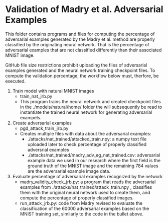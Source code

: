 # Validation of Madry et al. Adversarial Examples

This folder contains programs and files for computing the percentage of adversarial examples generated by 
the Madry et al. method are properly classified by the originating neural network.  That is the percentage 
of adversarial examples that are not classified differently than their associated MNIST image.

GitHub file size restrictions prohibit uploading the files of adversarial examples generated and the neural 
network training checkpoint files.  To compute the validation percentage, the workflow below must, 
therfore, be executed.

1. Train model with natural MNIST images
    - train_nat_jrb.py
	- This program trains the neural network and created checkpoint files in the ./models/natural/home/ folder the will subsequently be read to instantiate the trained neural network for generating adversarial exampels.
2. Create adversarial examples
    - pgd_attack_train_jrb.py
	- Creates multiple files with data about the adversarial examples:
	    - ./attacks/nat_trained/attacked_train.npy: a numpy text file uploaded later to check percentage of properly classified adversrial examples
		- ./attacks/nat_trained/madry_adv_eg_nat_trained.csv: adversarial example data we used in our research where the first field is the ground truth of the MNIST image and the remaining 784 values are the adversarial example image data.
3. Evaluate percentage of adversarial examples recognized by the network
    - madry_validity_check_jrb.py: a program that reads the adversarial examples from ./attacks/nat_trained/attack_train.npy , classifies them with the original neural network used to create them, and compute the percentage of properly classified images.
	- run_attack_jrb.py: code from Madry revised to evaluate the classification of the 60000 adversarial examples based on the MNIST training set, similarly to the code in the bullet above.
    